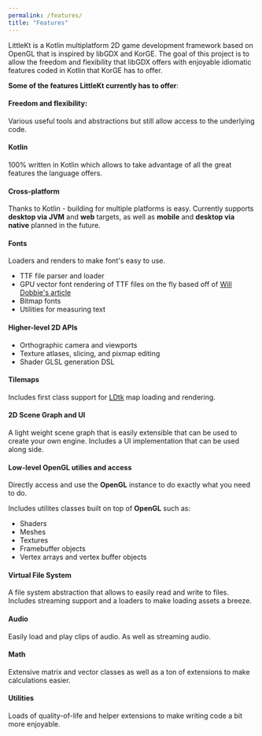 ```yaml
---
permalink: /features/
title: "Features"
---
```


LittleKt is a Kotlin multiplatform 2D game development framework based on OpenGL that is inspired by libGDX and KorGE. The goal of this project is to allow the freedom and flexibility that libGDX offers with enjoyable idiomatic features coded in Kotlin that KorGE has to offer.

**Some of the features LittleKt currently has to offer**:

#### Freedom and flexibility:

Various useful tools and abstractions but still allow access to the underlying code.

#### Kotlin

100% written in Kotlin which allows to take advantage of all the great features the language offers.

#### Cross-platform

Thanks to Kotlin - building for multiple platforms is easy. Currently supports **desktop via JVM** and **web** targets, as well as **mobile** and **desktop via native** planned in the future.

#### Fonts

Loaders and renders to make font's easy to use.

-   TTF file parser and loader
-   GPU vector font rendering of TTF files on the fly based off of [Will Dobbie's article](https://wdobbie.com/post/gpu-text-rendering-with-vector-textures/)
-   Bitmap fonts
-   Utilities for measuring text

#### Higher-level 2D APIs

-   Orthographic camera and viewports
-   Texture atlases, slicing, and pixmap editing
-   Shader GLSL generation DSL

#### Tilemaps

Includes first class support for [LDtk](https://ldtk.io) map loading and rendering.

#### 2D Scene Graph and UI

A light weight scene graph that is easily extensible that can be used to create your own engine. Includes a UI implementation that can be used along side.

#### Low-level OpenGL utilies and access

Directly access and use the **OpenGL** instance to do exactly what you need to do.

Includes utilites classes built on top of **OpenGL** such as:

-   Shaders
-   Meshes
-   Textures
-   Framebuffer objects
-   Vertex arrays and vertex buffer objects

#### Virtual File System

A file system abstraction that allows to easily read and write to files. Includes streaming support and a loaders to make loading assets a breeze.

#### Audio

Easily load and play clips of audio. As well as streaming audio.

#### Math

Extensive matrix and vector classes as well as a ton of extensions to make calculations easier.

#### Utilities

Loads of quality-of-life and helper extensions to make writing code a bit more enjoyable.
